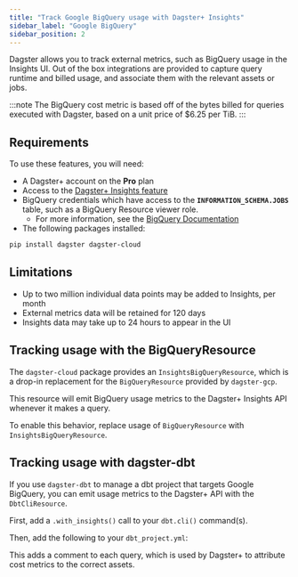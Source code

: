 ```yaml
---
title: "Track Google BigQuery usage with Dagster+ Insights"
sidebar_label: "Google BigQuery"
sidebar_position: 2
---
```


Dagster allows you to track external metrics, such as BigQuery usage in the Insights UI. Out of the box integrations are provided to capture query runtime and billed usage, and associate them with the relevant assets or jobs.

:::note
The BigQuery cost metric is based off of the bytes billed for queries executed with Dagster, based on a unit price of $6.25 per TiB.
:::

## Requirements

To use these features, you will need:

- A Dagster+ account on the **Pro** plan
- Access to the [Dagster+ Insights feature](/dagster-plus/insights)
- BigQuery credentials which have access to the **`INFORMATION_SCHEMA.JOBS`** table, such as a BigQuery Resource viewer role.
  - For more information, see the [BigQuery Documentation](https://cloud.google.com/bigquery/docs/information-schema-jobs)
- The following packages installed:

```bash
pip install dagster dagster-cloud
```

## Limitations

- Up to two million individual data points may be added to Insights, per month
- External metrics data will be retained for 120 days
- Insights data may take up to 24 hours to appear in the UI

## Tracking usage with the BigQueryResource

The `dagster-cloud` package provides an `InsightsBigQueryResource`, which is a drop-in replacement for the `BigQueryResource` provided by `dagster-gcp`.

This resource will emit BigQuery usage metrics to the Dagster+ Insights API whenever it makes a query.

To enable this behavior, replace usage of `BigQueryResource` with `InsightsBigQueryResource`.

<Tabs>
  <TabItem value="before" label="Before">
    <CodeExample filePath="dagster-plus/insights/google-bigquery/bigquery-resource.py" language="python" />
  </TabItem>
  <TabItem value="after" label="After" default>
    <CodeExample filePath="dagster-plus/insights/google-bigquery/bigquery-resource-insights.py" language="python" />
  </TabItem>
</Tabs>

## Tracking usage with dagster-dbt

If you use `dagster-dbt` to manage a dbt project that targets Google BigQuery, you can emit usage metrics to the Dagster+ API with the `DbtCliResource`.

First, add a `.with_insights()` call to your `dbt.cli()` command(s).

<Tabs>
  <TabItem value="before" label="Before">
    <CodeExample filePath="dagster-plus/insights/google-bigquery/bigquery-dbt-asset.py" language="python" />
  </TabItem>
  <TabItem value="after" label="After" default>
    <CodeExample filePath="dagster-plus/insights/google-bigquery/bigquery-dbt-asset-insights.py" language="python" />
  </TabItem>
</Tabs>

Then, add the following to your `dbt_project.yml`:

<Tabs>
  <TabItem value="before" label="Before">
    <CodeExample filePath="dagster-plus/insights/google-bigquery/dbt_project.yml" language="python" />
  </TabItem>
  <TabItem value="after" label="After" default>
    <CodeExample filePath="dagster-plus/insights/google-bigquery/dbt_project_insights.yml" language="python" />
  </TabItem>
</Tabs>

This adds a comment to each query, which is used by Dagster+ to attribute cost metrics to the correct assets.
